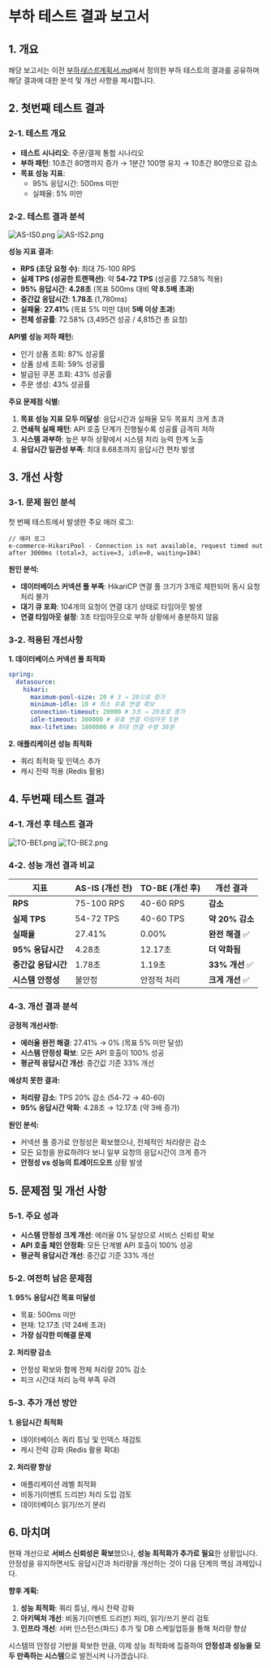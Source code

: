 # 부하 테스트 결과 보고서

## 1. 개요

해당 보고서는 이전 [부하*테스트*계획서.md](부하_테스트_계획서.md)에서 정의한 부하 테스트의 결과를 공유하며 해당 결과에 대한 분석 및 개선 사항을 제시합니다.

## 2. 첫번째 테스트 결과

### 2-1. 테스트 개요

- **테스트 시나리오**: 주문/결제 통합 시나리오
- **부하 패턴**: 10초간 80명까지 증가 → 1분간 100명 유지 → 10초간 80명으로 감소
- **목표 성능 지표**:
  - 95% 응답시간: 500ms 미만
  - 실패율: 5% 미만

### 2-2. 테스트 결과 분석

![AS-IS0.png](week10/AS-IS1.png)
![AS-IS2.png](week10/AS-IS2.png)

**성능 지표 결과:**

- **RPS (초당 요청 수)**: 최대 75-100 RPS
- **실제 TPS (성공한 트랜잭션)**: 약 **54-72 TPS** (성공률 72.58% 적용)
- **95% 응답시간**: **4.28초** (목표 500ms 대비 **약 8.5배 초과**)
- **중간값 응답시간**: **1.78초** (1,780ms)
- **실패율**: **27.41%** (목표 5% 미만 대비 **5배 이상 초과**)
- **전체 성공률**: 72.58% (3,495건 성공 / 4,815건 총 요청)

**API별 성능 저하 패턴:**

- 인기 상품 조회: 87% 성공률
- 상품 상세 조회: 59% 성공률
- 발급된 쿠폰 조회: 43% 성공률
- 주문 생성: 43% 성공률

**주요 문제점 식별:**

1. **목표 성능 지표 모두 미달성**: 응답시간과 실패율 모두 목표치 크게 초과
2. **연쇄적 실패 패턴**: API 호출 단계가 진행될수록 성공률 급격히 저하
3. **시스템 과부하**: 높은 부하 상황에서 시스템 처리 능력 한계 노출
4. **응답시간 일관성 부족**: 최대 8.68초까지 응답시간 편차 발생

## 3. 개선 사항

### 3-1. 문제 원인 분석

첫 번째 테스트에서 발생한 주요 에러 로그:

```
// 에러 로그
e-commerce-HikariPool - Connection is not available, request timed out after 3000ms (total=3, active=3, idle=0, waiting=104)
```

**원인 분석:**

- **데이터베이스 커넥션 풀 부족**: HikariCP 연결 풀 크기가 3개로 제한되어 동시 요청 처리 불가
- **대기 큐 포화**: 104개의 요청이 연결 대기 상태로 타임아웃 발생
- **연결 타임아웃 설정**: 3초 타임아웃으로 부하 상황에서 충분하지 않음

### 3-2. 적용된 개선사항

**1. 데이터베이스 커넥션 풀 최적화**

```yaml
spring:
  datasource:
    hikari:
      maximum-pool-size: 20 # 3 → 20으로 증가
      minimum-idle: 10 # 최소 유휴 연결 확보
      connection-timeout: 20000 # 3초 → 20초로 증가
      idle-timeout: 300000 # 유휴 연결 타임아웃 5분
      max-lifetime: 1800000 # 최대 연결 수명 30분
```

**2. 애플리케이션 성능 최적화**

- 쿼리 최적화 및 인덱스 추가
- 캐시 전략 적용 (Redis 활용)

## 4. 두번째 테스트 결과

### 4-1. 개선 후 테스트 결과

![TO-BE1.png](week10/TO-BE1.png)
![TO-BE2.png](week10/TO-BE2.png)

### 4-2. 성능 개선 결과 비교

| 지표                | AS-IS (개선 전) | TO-BE (개선 후) | 개선 결과        |
| ------------------- | --------------- | --------------- | ---------------- |
| **RPS**             | 75-100 RPS      | 40-60 RPS       | **감소**         |
| **실제 TPS**        | 54-72 TPS       | 40-60 TPS       | **약 20% 감소**  |
| **실패율**          | 27.41%          | 0.00%           | **완전 해결** ✅ |
| **95% 응답시간**    | 4.28초          | 12.17초         | **더 악화됨**    |
| **중간값 응답시간** | 1.78초          | 1.19초          | **33% 개선** ✅  |
| **시스템 안정성**   | 불안정          | 안정적 처리     | **크게 개선** ✅ |

### 4-3. 개선 결과 분석

**긍정적 개선사항:**

- **에러율 완전 해결**: 27.41% → 0% (목표 5% 미만 달성)
- **시스템 안정성 확보**: 모든 API 호출이 100% 성공
- **평균적 응답시간 개선**: 중간값 기준 33% 개선

**예상치 못한 결과:**

- **처리량 감소**: TPS 20% 감소 (54-72 → 40-60)
- **95% 응답시간 악화**: 4.28초 → 12.17초 (약 3배 증가)

**원인 분석:**

- 커넥션 풀 증가로 안정성은 확보했으나, 전체적인 처리량은 감소
- 모든 요청을 완료하려다 보니 일부 요청의 응답시간이 크게 증가
- **안정성 vs 성능의 트레이드오프** 상황 발생

## 5. 문제점 및 개선 사항

### 5-1. 주요 성과

- **시스템 안정성 크게 개선**: 에러율 0% 달성으로 서비스 신뢰성 확보
- **API 호출 체인 안정화**: 모든 단계별 API 호출이 100% 성공
- **평균적 응답시간 개선**: 중간값 기준 33% 개선

### 5-2. 여전히 남은 문제점

**1. 95% 응답시간 목표 미달성**

- 목표: 500ms 미만
- 현재: 12.17초 (약 24배 초과)
- **가장 심각한 미해결 문제**

**2. 처리량 감소**

- 안정성 확보와 함께 전체 처리량 20% 감소
- 피크 시간대 처리 능력 부족 우려

### 5-3. 추가 개선 방안

**1. 응답시간 최적화**

- 데이터베이스 쿼리 튜닝 및 인덱스 재검토
- 캐시 전략 강화 (Redis 활용 확대)

**2. 처리량 향상**

- 애플리케이션 레벨 최적화
- 비동기(이벤트 드리븐) 처리 도입 검토
- 데이터베이스 읽기/쓰기 분리

## 6. 마치며

현재 개선으로 **서비스 신뢰성은 확보**했으나, **성능 최적화가 추가로 필요**한 상황입니다. 안정성을 유지하면서도 응답시간과 처리량을 개선하는 것이 다음 단계의 핵심 과제입니다.

**향후 계획:**

1. **성능 최적화**: 쿼리 튜닝, 캐시 전략 강화
2. **아키텍처 개선**: 비동기(이벤트 드리븐) 처리, 읽기/쓰기 분리 검토
3. **인프라 개선**: 서버 인스턴스(파드) 추가 및 DB 스케일업등을 통해 처리량 향상 

시스템의 안정성 기반을 확보한 만큼, 이제 성능 최적화에 집중하여 **안정성과 성능을 모두 만족하는 시스템**으로 발전시켜 나가겠습니다.
